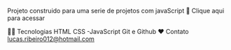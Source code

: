 Projeto construido para uma serie de projetos com javaScript 🔗 Clique aqui para acessar

👨‍💻 Tecnologias
HTML
CSS -JavaScript
Git e Github
❤ Contato
lucas.ribeiro012@hotmail.com
